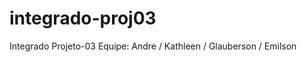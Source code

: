 integrado-proj03
================

Integrado Projeto-03
Equipe: Andre / Kathleen / Glauberson / Emilson